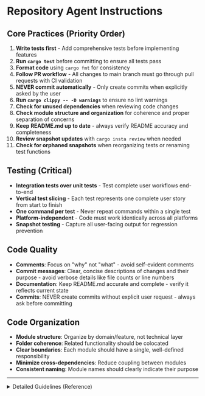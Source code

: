 # Repository Agent Instructions

## Core Practices (Priority Order)

1. **Write tests first** - Add comprehensive tests before implementing features
2. **Run `cargo test`** before committing to ensure all tests pass
3. **Format code** using `cargo fmt` for consistency
4. **Follow PR workflow** - All changes to main branch must go through pull requests with CI validation
5. **NEVER commit automatically** - Only create commits when explicitly asked by the user
6. **Run `cargo clippy -- -D warnings`** to ensure no lint warnings
7. **Check for unused dependencies** when reviewing code changes
8. **Check module structure and organization** for coherence and proper separation of concerns
9. **Keep README.md up to date** - always verify README accuracy and completeness
10. **Review snapshot updates** with `cargo insta review` when needed
11. **Check for orphaned snapshots** when reorganizing tests or renaming test functions

## Testing (Critical)

- **Integration tests over unit tests** - Test complete user workflows end-to-end
- **Vertical test slicing** - Each test represents one complete user story from start to finish
- **One command per test** - Never repeat commands within a single test
- **Platform-independent** - Code must work identically across all platforms
- **Snapshot testing** - Capture all user-facing output for regression prevention

## Code Quality

- **Comments**: Focus on "why" not "what" - avoid self-evident comments
- **Commit messages**: Clear, concise descriptions of changes and their purpose - avoid verbose details like file counts or line numbers
- **Documentation**: Keep README.md accurate and complete - verify it reflects current state
- **Commits**: NEVER create commits without explicit user request - always ask before committing

## Code Organization

- **Module structure**: Organize by domain/feature, not technical layer
- **Folder coherence**: Related functionality should be colocated
- **Clear boundaries**: Each module should have a single, well-defined responsibility
- **Minimize cross-dependencies**: Reduce coupling between modules
- **Consistent naming**: Module names should clearly indicate their purpose

---

<details>
<summary>Detailed Guidelines (Reference)</summary>

### Test Architecture
- **Integration tests over unit tests** - Test complete user workflows end-to-end
- **Vertical test slicing** - Each test covers one complete user story from input to output
- **Test organization by user workflow** - Group tests by command, not by technical concern
- **One command per test** - Never execute the same command multiple times within a single test
- **Unique test scenarios** - The same command with identical preconditions should never appear in multiple tests
- **Platform-independent** - Code must work identically across all supported platforms
- **Snapshot testing extensively** - Capture and validate all user-facing output for regression prevention

### Code Comments
- **Avoid "what" comments** that simply echo what the code does (e.g., `// Set x to 5`)
- **Focus on "why" comments** that explain business logic, edge cases, or non-obvious decisions
- **Remove self-evident comments** like `// Import models module` or `// Create a variable`
- **Keep comments concise** - prefer clear variable/function names over lengthy explanations

### README.md Maintenance

Always keep README.md accurate and complete. Update for any changes that affect:

**User-Facing Changes:**
- New commands or features → Update Features and Getting Started sections
- Command syntax changes → Update usage examples  
- New file formats → Update Data Format Reference
- Error messages or workflows → Update Troubleshooting

**Developer-Facing Changes:**
- New source files → Update Project Structure section
- Test changes → Update test count and descriptions
- Development workflow → Update Development commands

**Requirements:**
- User info first (Features → Getting Started → Data Format)
- Clear separation with `---` and "For Developers" heading
- All examples must work as shown
- Features describe user benefits, not implementation details
- Verify README accuracy during code reviews
- Update immediately when functionality changes

### Code Organization Details

**Module Structure:**
- **Domain-driven organization** - Group by business functionality (commands, models, data) rather than technical patterns (utils, helpers, managers)
- **Feature cohesion** - Related types, functions, and logic should live in the same module
- **Single responsibility** - Each module should have one clear purpose
- **Dependency direction** - Higher-level modules should depend on lower-level ones, not vice versa
- **Public API clarity** - Each module should expose a minimal, focused public interface

**Folder Structure:**
- **Logical grouping** - Directory structure should reflect the mental model of the domain
- **Avoid deep nesting** - Keep directory hierarchy simple and navigable
- **Consistent patterns** - Similar modules should follow the same organizational pattern
- **Colocation benefits** - Files that change together should be located near each other

**Colocation Best Practices:**
- **Tests near code** - Integration tests organized by feature, not by technical implementation
- **Related types together** - Data structures and their associated functions in the same module
- **Error handling colocation** - Error types near the code that uses them
- **Schema and validation** - Data schemas close to the models they validate
- **Avoid scattered concerns** - Don't spread a single feature across multiple distant modules

</details>

